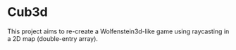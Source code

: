# Cub3d

This project aims to re-create a Wolfenstein3d-like game using raycasting in a 2D map (double-entry array).
